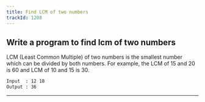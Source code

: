 ```yaml
---
title: Find LCM of two numbers
trackId: 1208
---
```


## Write a program to find lcm of two numbers

LCM (Least Common Multiple) of two numbers is the smallest number which can be divided by both numbers. For example, the LCM of 15 and 20 is 60 and LCM of 10 and 15 is 30.

```txt
Input  : 12 18
Output : 36
```

---
